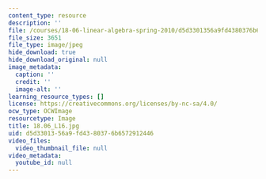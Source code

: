 ```yaml
---
content_type: resource
description: ''
file: /courses/18-06-linear-algebra-spring-2010/d5d3301356a9fd4380376b6572912446_18.06_L16.jpg
file_size: 3651
file_type: image/jpeg
hide_download: true
hide_download_original: null
image_metadata:
  caption: ''
  credit: ''
  image-alt: ''
learning_resource_types: []
license: https://creativecommons.org/licenses/by-nc-sa/4.0/
ocw_type: OCWImage
resourcetype: Image
title: 18.06_L16.jpg
uid: d5d33013-56a9-fd43-8037-6b6572912446
video_files:
  video_thumbnail_file: null
video_metadata:
  youtube_id: null
---
```

